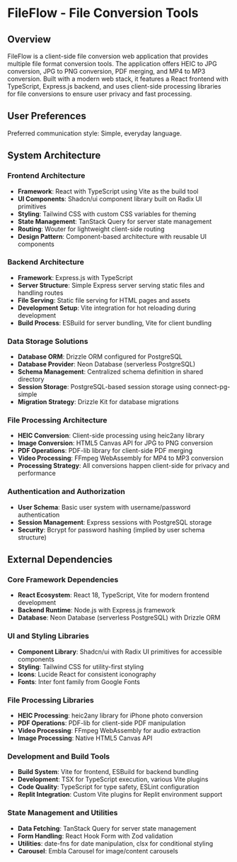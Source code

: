 # FileFlow - File Conversion Tools

## Overview

FileFlow is a client-side file conversion web application that provides multiple file format conversion tools. The application offers HEIC to JPG conversion, JPG to PNG conversion, PDF merging, and MP4 to MP3 conversion. Built with a modern web stack, it features a React frontend with TypeScript, Express.js backend, and uses client-side processing libraries for file conversions to ensure user privacy and fast processing.

## User Preferences

Preferred communication style: Simple, everyday language.

## System Architecture

### Frontend Architecture
- **Framework**: React with TypeScript using Vite as the build tool
- **UI Components**: Shadcn/ui component library built on Radix UI primitives
- **Styling**: Tailwind CSS with custom CSS variables for theming
- **State Management**: TanStack Query for server state management
- **Routing**: Wouter for lightweight client-side routing
- **Design Pattern**: Component-based architecture with reusable UI components

### Backend Architecture
- **Framework**: Express.js with TypeScript
- **Server Structure**: Simple Express server serving static files and handling routes
- **File Serving**: Static file serving for HTML pages and assets
- **Development Setup**: Vite integration for hot reloading during development
- **Build Process**: ESBuild for server bundling, Vite for client bundling

### Data Storage Solutions
- **Database ORM**: Drizzle ORM configured for PostgreSQL
- **Database Provider**: Neon Database (serverless PostgreSQL)
- **Schema Management**: Centralized schema definition in shared directory
- **Session Storage**: PostgreSQL-based session storage using connect-pg-simple
- **Migration Strategy**: Drizzle Kit for database migrations

### File Processing Architecture
- **HEIC Conversion**: Client-side processing using heic2any library
- **Image Conversion**: HTML5 Canvas API for JPG to PNG conversion
- **PDF Operations**: PDF-lib library for client-side PDF merging
- **Video Processing**: FFmpeg WebAssembly for MP4 to MP3 conversion
- **Processing Strategy**: All conversions happen client-side for privacy and performance

### Authentication and Authorization
- **User Schema**: Basic user system with username/password authentication
- **Session Management**: Express sessions with PostgreSQL storage
- **Security**: Bcrypt for password hashing (implied by user schema structure)

## External Dependencies

### Core Framework Dependencies
- **React Ecosystem**: React 18, TypeScript, Vite for modern frontend development
- **Backend Runtime**: Node.js with Express.js framework
- **Database**: Neon Database (serverless PostgreSQL) with Drizzle ORM

### UI and Styling Libraries
- **Component Library**: Shadcn/ui with Radix UI primitives for accessible components
- **Styling**: Tailwind CSS for utility-first styling
- **Icons**: Lucide React for consistent iconography
- **Fonts**: Inter font family from Google Fonts

### File Processing Libraries
- **HEIC Processing**: heic2any library for iPhone photo conversion
- **PDF Operations**: PDF-lib for client-side PDF manipulation
- **Video Processing**: FFmpeg WebAssembly for audio extraction
- **Image Processing**: Native HTML5 Canvas API

### Development and Build Tools
- **Build System**: Vite for frontend, ESBuild for backend bundling
- **Development**: TSX for TypeScript execution, various Vite plugins
- **Code Quality**: TypeScript for type safety, ESLint configuration
- **Replit Integration**: Custom Vite plugins for Replit environment support

### State Management and Utilities
- **Data Fetching**: TanStack Query for server state management
- **Form Handling**: React Hook Form with Zod validation
- **Utilities**: date-fns for date manipulation, clsx for conditional styling
- **Carousel**: Embla Carousel for image/content carousels